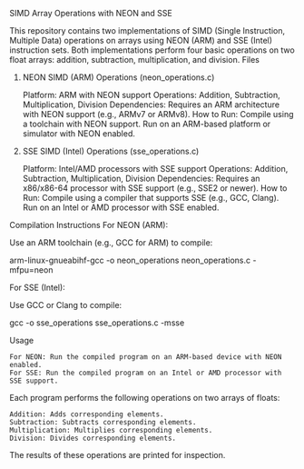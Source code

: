 SIMD Array Operations with NEON and SSE

This repository contains two implementations of SIMD (Single Instruction, Multiple Data) operations on arrays using NEON (ARM) and SSE (Intel) instruction sets. Both implementations perform four basic operations on two float arrays: addition, subtraction, multiplication, and division.
Files
1. NEON SIMD (ARM) Operations (neon_operations.c)

    Platform: ARM with NEON support
    Operations: Addition, Subtraction, Multiplication, Division
    Dependencies: Requires an ARM architecture with NEON support (e.g., ARMv7 or ARMv8).
    How to Run:
        Compile using a toolchain with NEON support.
        Run on an ARM-based platform or simulator with NEON enabled.

2. SSE SIMD (Intel) Operations (sse_operations.c)

    Platform: Intel/AMD processors with SSE support
    Operations: Addition, Subtraction, Multiplication, Division
    Dependencies: Requires an x86/x86-64 processor with SSE support (e.g., SSE2 or newer).
    How to Run:
        Compile using a compiler that supports SSE (e.g., GCC, Clang).
        Run on an Intel or AMD processor with SSE enabled.

Compilation Instructions
For NEON (ARM):

Use an ARM toolchain (e.g., GCC for ARM) to compile:

arm-linux-gnueabihf-gcc -o neon_operations neon_operations.c -mfpu=neon

For SSE (Intel):

Use GCC or Clang to compile:

gcc -o sse_operations sse_operations.c -msse

Usage

    For NEON: Run the compiled program on an ARM-based device with NEON enabled.
    For SSE: Run the compiled program on an Intel or AMD processor with SSE support.

Each program performs the following operations on two arrays of floats:

    Addition: Adds corresponding elements.
    Subtraction: Subtracts corresponding elements.
    Multiplication: Multiplies corresponding elements.
    Division: Divides corresponding elements.

The results of these operations are printed for inspection.
